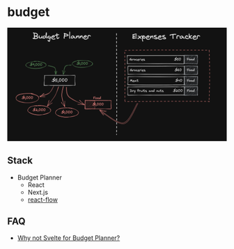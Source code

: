 # budget

![flow](./flow.png)

## Stack

- Budget Planner
  - React
  - Next.js
  - [react-flow](https://reactflow.dev/)

## FAQ

- [Why not Svelte for Budget Planner?](https://github.com/sitek94/budget/issues/1)




